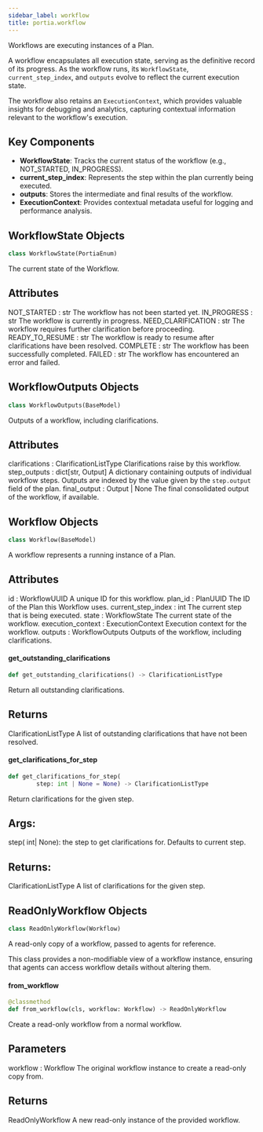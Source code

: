 ```yaml
---
sidebar_label: workflow
title: portia.workflow
---
```


Workflows are executing instances of a Plan.

A workflow encapsulates all execution state, serving as the definitive record of its progress.
As the workflow runs, its `WorkflowState`, `current_step_index`, and `outputs` evolve to reflect
the current execution state.

The workflow also retains an `ExecutionContext`, which provides valuable insights for debugging
and analytics, capturing contextual information relevant to the workflow&#x27;s execution.

Key Components
--------------
- **WorkflowState**: Tracks the current status of the workflow (e.g., NOT_STARTED, IN_PROGRESS).
- **current_step_index**: Represents the step within the plan currently being executed.
- **outputs**: Stores the intermediate and final results of the workflow.
- **ExecutionContext**: Provides contextual metadata useful for logging and performance analysis.

## WorkflowState Objects

```python
class WorkflowState(PortiaEnum)
```

The current state of the Workflow.

Attributes
----------
NOT_STARTED : str
    The workflow has not been started yet.
IN_PROGRESS : str
    The workflow is currently in progress.
NEED_CLARIFICATION : str
    The workflow requires further clarification before proceeding.
READY_TO_RESUME : str
    The workflow is ready to resume after clarifications have been resolved.
COMPLETE : str
    The workflow has been successfully completed.
FAILED : str
    The workflow has encountered an error and failed.

## WorkflowOutputs Objects

```python
class WorkflowOutputs(BaseModel)
```

Outputs of a workflow, including clarifications.

Attributes
----------
clarifications : ClarificationListType
    Clarifications raise by this workflow.
step_outputs : dict[str, Output]
    A dictionary containing outputs of individual workflow steps.
    Outputs are indexed by the value given by the `step.output` field of the plan.
final_output : Output | None
    The final consolidated output of the workflow, if available.

## Workflow Objects

```python
class Workflow(BaseModel)
```

A workflow represents a running instance of a Plan.

Attributes
----------
id : WorkflowUUID
    A unique ID for this workflow.
plan_id : PlanUUID
    The ID of the Plan this Workflow uses.
current_step_index : int
    The current step that is being executed.
state : WorkflowState
    The current state of the workflow.
execution_context : ExecutionContext
    Execution context for the workflow.
outputs : WorkflowOutputs
    Outputs of the workflow, including clarifications.

#### get\_outstanding\_clarifications

```python
def get_outstanding_clarifications() -> ClarificationListType
```

Return all outstanding clarifications.

Returns
-------
ClarificationListType
    A list of outstanding clarifications that have not been resolved.

#### get\_clarifications\_for\_step

```python
def get_clarifications_for_step(
        step: int | None = None) -> ClarificationListType
```

Return clarifications for the given step.

Args:
----
step( int| None): the step to get clarifications for. Defaults to current step.

Returns:
-------
ClarificationListType
    A list of clarifications for the given step.

## ReadOnlyWorkflow Objects

```python
class ReadOnlyWorkflow(Workflow)
```

A read-only copy of a workflow, passed to agents for reference.

This class provides a non-modifiable view of a workflow instance,
ensuring that agents can access workflow details without altering them.

#### from\_workflow

```python
@classmethod
def from_workflow(cls, workflow: Workflow) -> ReadOnlyWorkflow
```

Create a read-only workflow from a normal workflow.

Parameters
----------
workflow : Workflow
    The original workflow instance to create a read-only copy from.

Returns
-------
ReadOnlyWorkflow
    A new read-only instance of the provided workflow.

